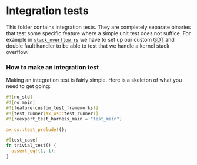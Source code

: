 # Integration tests
This folder contains integration tests. They are completely separate binaries that test some specific feature where a simple unit test does not suffice. For example in [`stack_overflow.rs`](./stack_overflow.rs) we have to set up our custom [GDT](../src/interrupts/gdt.rs) and double fault handler to be able to test that we handle a kernel stack overflow.

### How to make an integration test
Making an integration test is fairly simple. Here is a skeleton of what you need to get going:

```Rust
#![no_std]
#![no_main]
#![feature(custom_test_frameworks)]
#![test_runner(ax_os::test_runner)]
#![reexport_test_harness_main = "test_main"]

ax_os::test_prelude!();

#[test_case]
fn trivial_test() {
  assert_eq!(1, 1);
}
```
